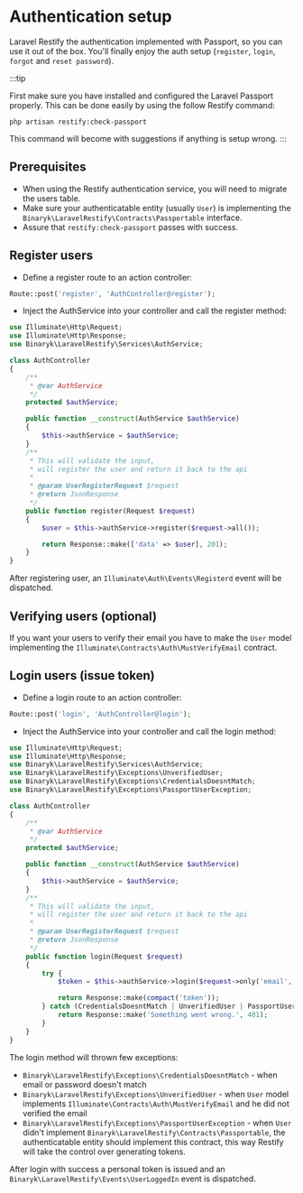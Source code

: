 # Authentication setup

Laravel Restify the authentication implemented with Passport, so you can use it out of the box. 
You'll finally enjoy the auth setup (`register`, `login`, `forgot` and `reset password`).

:::tip

First make sure you have installed and configured the Laravel Passport properly. 
This can be done easily by using the follow Restify command: 

`php artisan restify:check-passport`

This command will become with suggestions if anything is setup wrong.
:::

## Prerequisites
- When using the Restify authentication service, you will need to migrate the users table.
- Make sure your authenticatable entity (usually `User`) is implementing the `Binaryk\LaravelRestify\Contracts\Passportable` interface.
- Assure that `restify:check-passport` passes with success.


## Register users

- Define a register route to an action controller:

```php
Route::post('register', 'AuthController@register');
```

- Inject the AuthService into your controller and call the register method:

```php
use Illuminate\Http\Request;
use Illuminate\Http\Response;
use Binaryk\LaravelRestify\Services\AuthService;

class AuthController
{
    /**
     * @var AuthService
     */
    protected $authService;

    public function __construct(AuthService $authService)
    {
        $this->authService = $authService;
    }
    /**
     * This will validate the input, 
     * will register the user and return it back to the api
     * 
     * @param UserRegisterRequest $request
     * @return JsonResponse
     */
    public function register(Request $request)
    {
        $user = $this->authService->register($request->all());

        return Response::make(['data' => $user], 201);
    }
}
```

After registering user, an `Illuminate\Auth\Events\Registerd` event will be dispatched.

## Verifying users (optional)

If you want your users to verify their email you have to make the `User` model implementing the `Illuminate\Contracts\Auth\MustVerifyEmail` contract.


## Login users (issue token)

- Define a login route to an action controller:

```php
Route::post('login', 'AuthController@login');
```

- Inject the AuthService into your controller and call the login method:

```php
use Illuminate\Http\Request;
use Illuminate\Http\Response;
use Binaryk\LaravelRestify\Services\AuthService;
use Binaryk\LaravelRestify\Exceptions\UnverifiedUser;
use Binaryk\LaravelRestify\Exceptions\CredentialsDoesntMatch;
use Binaryk\LaravelRestify\Exceptions\PassportUserException;

class AuthController
{
    /**
     * @var AuthService
     */
    protected $authService;

    public function __construct(AuthService $authService)
    {
        $this->authService = $authService;
    }
    /**
     * This will validate the input, 
     * will register the user and return it back to the api
     * 
     * @param UserRegisterRequest $request
     * @return JsonResponse
     */
    public function login(Request $request)
    {
        try {
            $token = $this->authService->login($request->only('email', 'password'));

            return Response::make(compact('token'));
        } catch (CredentialsDoesntMatch | UnverifiedUser | PassportUserException $e) {
            return Response::make('Something went wrong.', 401);
        }
    }
}
```

The login method will thrown few exceptions:
- `Binaryk\LaravelRestify\Exceptions\CredentialsDoesntMatch` - when email or password doesn't match
- `Binaryk\LaravelRestify\Exceptions\UnverifiedUser` - when `User` model implements `Illuminate\Contracts\Auth\MustVerifyEmail` 
and he did not verified the email
- `Binaryk\LaravelRestify\Exceptions\PassportUserException` - when `User` didn't implement `Binaryk\LaravelRestify\Contracts\Passportable`, the 
authenticatable entity should implement this contract, this way Restify will take the control over generating tokens.

After login with success a personal token is issued and an `Binaryk\LaravelRestify\Events\UserLoggedIn` event is dispatched.

## 
